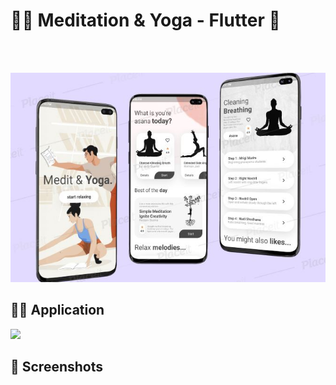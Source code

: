 # 🏋🏼 Meditation & Yoga - Flutter  💪
 
<BR><BR>


![medit](Screenshots/meditation_yoga.jpg)

## 🧘🏼 Application

<img src="Screenshots/appgif.gif"  width=250/>

## 📸 Screenshots


